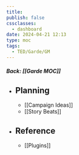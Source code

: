 ```yaml
---
title: 
publish: false
cssclasses:
  - dashboard
date: 2024-04-21 12:13
type: moc
tags:
  - TED/Garde/GM
---
```

##### Back: [[Garde MOC]]

- ## Planning
	- [[Campaign Ideas]]
	- [[Story Beats]]
- ## Reference
	- [[Plugins]]

